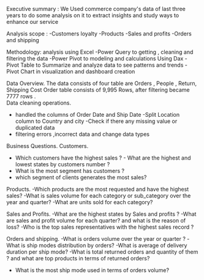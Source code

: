 Executive summary :
   We Used commerce company's data of last three years to do some analysis on it to extract insights and study ways to enhance our service

Analysis scope :
-Customers loyalty
-Products 
-Sales and profits 
-Orders and shipping  
  
Methodology:
 analysis using Excel 
-Power Query to getting , cleaning and filtering the data 
-Power Pivot to modeling and calculations Using Dax 
-Pivot Table to Summarize and analyze data to see patterns and trends 
-Pivot Chart in visualization and dashboard creation 

Data Overview.
The data consists of four table are Orders , People , Return, Shipping Cost 
Order table consists of 9,995 Rows, after filtering became  7777 rows .  
Data cleaning operations. 
- handled the columns of Order Date and Ship Date
-Split Location column to Country and city 
-Check if there any missing value or duplicated data
- filtering errors ,incorrect data and change data types

 Business Questions.
 Customers.            
- Which customers have the highest sales ?                                                                                                                          - What are the highest and lowest states by customers number ?                                                            
- What is the most segment has customers ?                                                                                                  
- which segment of clients generates the most sales?
  
Products.
-Which products are the most requested and have the highest sales?
-What is sales volume for each category or sub_category over the year and quarter?
-What are units sold for each category?

Sales and Profits.
-What are the highest  states by Sales and profits ?
-What are sales and profit volume for each quarter? and what is the reason of loss? 
-Who is the top sales representatives with the highest sales record ? 

 Orders and shipping.
 -What is orders volume over the year or quarter ?
-What is ship modes distribution by orders?
-What is average of delivery duration per ship mode?
-What is total returned orders and quantity of them ?  and what are top products in terms of returned orders?
- What is the most ship mode used in terms of orders volume?

  
